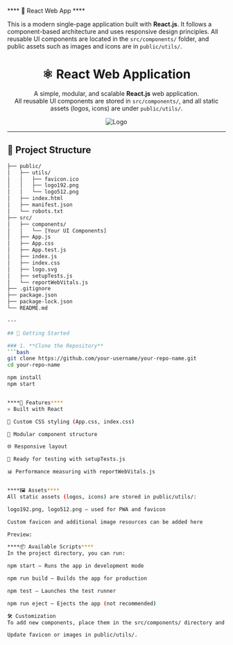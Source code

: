 **** 🌟 React Web App ****

This is a modern single-page application built with **React.js**. It follows a component-based architecture and uses responsive design principles. All reusable UI components are located in the `src/components/` folder, and public assets such as images and icons are in `public/utils/`.

<div align="center">

# ⚛️ React Web Application

A simple, modular, and scalable **React.js** web application.  
All reusable UI components are stored in `src/components/`, and all static assets (logos, icons) are under `public/utils/`.

![Logo](./public/utils/logo192.png)

</div>

---

## 📁 Project Structure

```bash
├── public/
│   ├── utils/
│   │   ├── favicon.ico
│   │   ├── logo192.png
│   │   └── logo512.png
│   ├── index.html
│   ├── manifest.json
│   └── robots.txt
├── src/
│   ├── components/
│   │   └── [Your UI Components]
│   ├── App.js
│   ├── App.css
│   ├── App.test.js
│   ├── index.js
│   ├── index.css
│   ├── logo.svg
│   ├── setupTests.js
│   └── reportWebVitals.js
├── .gitignore
├── package.json
├── package-lock.json
└── README.md

---

## 🚀 Getting Started

### 1. **Clone the Repository**
```bash
git clone https://github.com/your-username/your-repo-name.git
cd your-repo-name

npm install
npm start


****🧩 Features****
⚛️ Built with React

💅 Custom CSS styling (App.css, index.css)

🧩 Modular component structure

🌐 Responsive layout

🧪 Ready for testing with setupTests.js

📊 Performance measuring with reportWebVitals.js


****🖼️ Assets****
All static assets (logos, icons) are stored in public/utils/:

logo192.png, logo512.png – used for PWA and favicon

Custom favicon and additional image resources can be added here

Preview:

****📦 Available Scripts****
In the project directory, you can run:

npm start – Runs the app in development mode

npm run build – Builds the app for production

npm test – Launches the test runner

npm run eject – Ejects the app (not recommended)

🛠️ Customization
To add new components, place them in the src/components/ directory and import them in App.js.

Update favicon or images in public/utils/.
